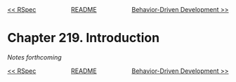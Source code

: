 <div>
<div style='float: left'><a href='ch218-rspec.md'>&lt;&lt; RSpec</a></div>
<div style='float: right'><a href='ch220-behavior-driven-development.md'>Behavior-Driven Development &gt;&gt;</a></div>
<div style='float: inline-auto;text-align:center'><a href='README.md'>README</a></div>
<div style="clear: both"></div>
</div>

# Chapter 219. Introduction

*Notes forthcoming*

<div>
<div style='float: left'><a href='ch218-rspec.md'>&lt;&lt; RSpec</a></div>
<div style='float: right'><a href='ch220-behavior-driven-development.md'>Behavior-Driven Development &gt;&gt;</a></div>
<div style='float: inline-auto;text-align:center'><a href='README.md'>README</a></div>
<div style="clear: both"></div>
</div>